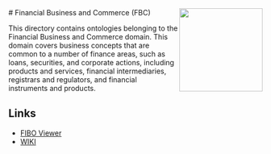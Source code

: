 <img src="https://spec.edmcouncil.org/fibo/htmlpages/master/latest/img/logo.66a988fe.png" width="165" align="right"/>
# Financial Business and Commerce (FBC)

This directory contains ontologies belonging to the Financial Business and Commerce domain. This domain covers business concepts that are common to a number of finance areas, such as loans, securities, and corporate actions, including products and services, financial intermediaries, registrars and regulators, and financial instruments and products.

## Links

- [FIBO Viewer](https://spec.edmcouncil.org/fibo/ontology/FBC/MetadataFBC/FBCDomain)
- [WIKI](https://wiki.edmcouncil.org/display/FBC)
